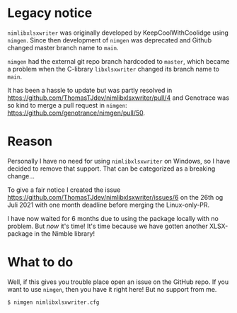 # Legacy notice

`nimlibxlsxwriter` was originally developed by KeepCoolWithCoolidge using
`nimgen`. Since then development of `nimgen` was deprecated and Github changed
master branch name to `main`.

`nimgen` had the external git repo branch hardcoded to `master`, which became
a problem when the C-library `libxlsxwriter` changed its branch name to `main`.

It has been a hassle to update but was partly resolved in https://github.com/ThomasTJdev/nimlibxlsxwriter/pull/4
and Genotrace was so kind to merge a pull request in `nimgen`: https://github.com/genotrance/nimgen/pull/50.


# Reason

Personally I have no need for using `nimlibxlsxwriter` on Windows, so I have
decided to remove that support. That can be categorized as a breaking change...

To give a fair notice I created the issue https://github.com/ThomasTJdev/nimlibxlsxwriter/issues/6
on the 26th og Juli 2021 with one month deadline before merging the Linux-only-PR.

I have now waited for 6 months due to using the package locally with no problem.
But *now* it's time! It's time because we have gotten another XLSX-package in
the Nimble library!


# What to do

Well, if this gives you trouble place open an issue on the GitHub repo. If you
want to use `nimgen`, then you have it right here! But no support from me.

```bash
$ nimgen nimlibxlsxwriter.cfg
```